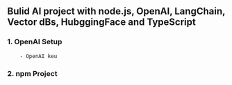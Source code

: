 ## Bulid AI project with node.js, OpenAI, LangChain, Vector dBs, HubggingFace and TypeScript


### 1. OpenAI Setup
        - OpenAI keu
### 2. npm Project
